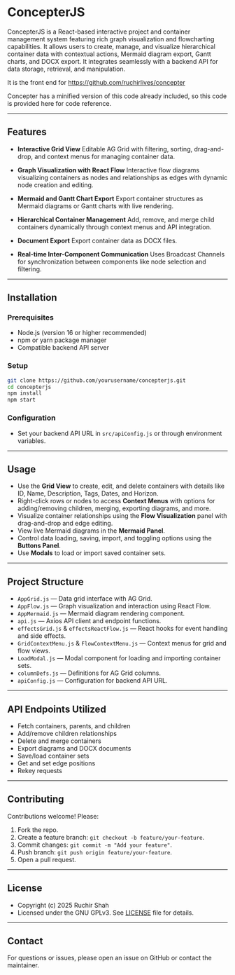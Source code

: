 # ConcepterJS

ConcepterJS is a React-based interactive project and container management system featuring rich graph visualization and flowcharting capabilities. It allows users to create, manage, and visualize hierarchical container data with contextual actions, Mermaid diagram export, Gantt charts, and DOCX export. It integrates seamlessly with a backend API for data storage, retrieval, and manipulation.

It is the front end for https://github.com/ruchirlives/concepter

Concepter has a minified version of this code already included, so this code is provided here for code reference.

---

## Features

* **Interactive Grid View**
  Editable AG Grid with filtering, sorting, drag-and-drop, and context menus for managing container data.

* **Graph Visualization with React Flow**
  Interactive flow diagrams visualizing containers as nodes and relationships as edges with dynamic node creation and editing.

* **Mermaid and Gantt Chart Export**
  Export container structures as Mermaid diagrams or Gantt charts with live rendering.

* **Hierarchical Container Management**
  Add, remove, and merge child containers dynamically through context menus and API integration.

* **Document Export**
  Export container data as DOCX files.

* **Real-time Inter-Component Communication**
  Uses Broadcast Channels for synchronization between components like node selection and filtering.

---

## Installation

### Prerequisites

* Node.js (version 16 or higher recommended)
* npm or yarn package manager
* Compatible backend API server

### Setup

```bash
git clone https://github.com/yourusername/concepterjs.git
cd concepterjs
npm install
npm start
```

### Configuration

* Set your backend API URL in `src/apiConfig.js` or through environment variables.

---

## Usage

* Use the **Grid View** to create, edit, and delete containers with details like ID, Name, Description, Tags, Dates, and Horizon.
* Right-click rows or nodes to access **Context Menus** with options for adding/removing children, merging, exporting diagrams, and more.
* Visualize container relationships using the **Flow Visualization** panel with drag-and-drop and edge editing.
* View live Mermaid diagrams in the **Mermaid Panel**.
* Control data loading, saving, import, and toggling options using the **Buttons Panel**.
* Use **Modals** to load or import saved container sets.

---

## Project Structure

* `AppGrid.js` — Data grid interface with AG Grid.
* `AppFlow.js` — Graph visualization and interaction using React Flow.
* `AppMermaid.js` — Mermaid diagram rendering component.
* `api.js` — Axios API client and endpoint functions.
* `effectsGrid.js` & `effectsReactFlow.js` — React hooks for event handling and side effects.
* `GridContextMenu.js` & `FlowContextMenu.js` — Context menus for grid and flow views.
* `LoadModal.js` — Modal component for loading and importing container sets.
* `columnDefs.js` — Definitions for AG Grid columns.
* `apiConfig.js` — Configuration for backend API URL.

---

## API Endpoints Utilized

* Fetch containers, parents, and children
* Add/remove children relationships
* Delete and merge containers
* Export diagrams and DOCX documents
* Save/load container sets
* Get and set edge positions
* Rekey requests

---

## Contributing

Contributions welcome! Please:

1. Fork the repo.
2. Create a feature branch: `git checkout -b feature/your-feature`.
3. Commit changes: `git commit -m "Add your feature"`.
4. Push branch: `git push origin feature/your-feature`.
5. Open a pull request.

---

## License

* Copyright (c) 2025 Ruchir Shah
* Licensed under the GNU GPLv3. See [LICENSE](./LICENSE) file for details.

---

## Contact

For questions or issues, please open an issue on GitHub or contact the maintainer.
